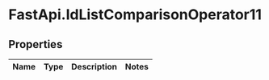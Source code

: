 # FastApi.IdListComparisonOperator11

## Properties
Name | Type | Description | Notes
------------ | ------------- | ------------- | -------------
